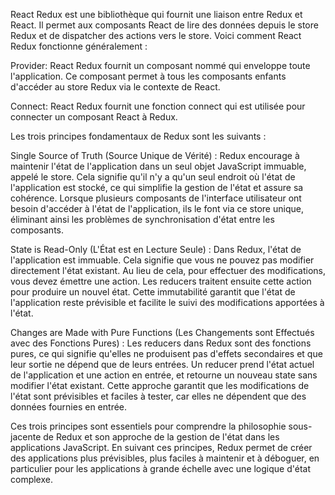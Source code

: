 React Redux est une bibliothèque qui fournit une liaison entre Redux et React. Il permet aux composants React de lire des données depuis le store Redux et de dispatcher des actions vers le store. Voici comment React Redux fonctionne généralement :

Provider: React Redux fournit un composant nommé <Provider> qui enveloppe toute l'application. Ce composant permet à tous les composants enfants d'accéder au store Redux via le contexte de React.

Connect: React Redux fournit une fonction connect qui est utilisée pour connecter un composant React à Redux. 





Les trois principes fondamentaux de Redux sont les suivants :

Single Source of Truth (Source Unique de Vérité) :
Redux encourage à maintenir l'état de l'application dans un seul objet JavaScript immuable, appelé le store. Cela signifie qu'il n'y a qu'un seul endroit où l'état de l'application est stocké, ce qui simplifie la gestion de l'état et assure sa cohérence. Lorsque plusieurs composants de l'interface utilisateur ont besoin d'accéder à l'état de l'application, ils le font via ce store unique, éliminant ainsi les problèmes de synchronisation d'état entre les composants.

State is Read-Only (L'État est en Lecture Seule) :
Dans Redux, l'état de l'application est immuable. Cela signifie que vous ne pouvez pas modifier directement l'état existant. Au lieu de cela, pour effectuer des modifications, vous devez émettre une action. Les reducers traitent ensuite cette action pour produire un nouvel état. Cette immutabilité garantit que l'état de l'application reste prévisible et facilite le suivi des modifications apportées à l'état.

Changes are Made with Pure Functions (Les Changements sont Effectués avec des Fonctions Pures) :
Les reducers dans Redux sont des fonctions pures, ce qui signifie qu'elles ne produisent pas d'effets secondaires et que leur sortie ne dépend que de leurs entrées. Un reducer prend l'état actuel de l'application et une action en entrée, et retourne un nouveau state sans modifier l'état existant. Cette approche garantit que les modifications de l'état sont prévisibles et faciles à tester, car elles ne dépendent que des données fournies en entrée.

Ces trois principes sont essentiels pour comprendre la philosophie sous-jacente de Redux et son approche de la gestion de l'état dans les applications JavaScript. En suivant ces principes, Redux permet de créer des applications plus prévisibles, plus faciles à maintenir et à déboguer, en particulier pour les applications à grande échelle avec une logique d'état complexe.